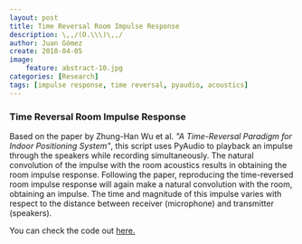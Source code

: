```yaml
---
layout: post
title: Time Reversal Room Impulse Response
description: \,,/(O.\\\)\,,/
author: Juan Gómez
create: 2018-04-05
image:
    feature: abstract-10.jpg
categories: [Research]
tags: [impulse response, time reversal, pyaudio, acoustics]
---
```


### Time Reversal Room Impulse Response

Based on the paper by Zhung-Han Wu et al. *"A Time-Reversal Paradigm for Indoor Positioning System"*, this script uses PyAudio to playback an impulse through the speakers while recording simultaneously. The natural convolution of the impulse with the room acoustics results in obtaining the room impulse response. Following the paper, reproducing the time-reversed room impulse response will again make a natural convolution with the room, obtaining an impulse. The time and magnitude of this impulse varies with respect to the distance between receiver (microphone) and transmitter (speakers).

You can check the code out [here.](https://github.com/juansgomez87/time-reversed-rir/)